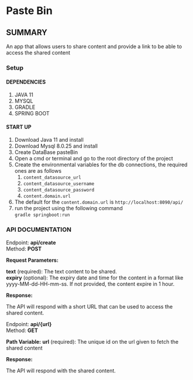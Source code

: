 # Paste Bin

## SUMMARY
An app that allows users to share content and provide a link to be able to access the shared content

### Setup
#### DEPENDENCIES
1. JAVA 11
2. MYSQL
3. GRADLE
4. SPRING BOOT

#### START UP
1. Download Java 11 and install 
2. Download Mysql 8.0.25 and install 
3. Create DataBase pasteBin
4. Open a cmd or terminal and go to the root directory of the project
5. Create the environmental variables for the db connections, the required ones are as follows 
   1. ``content_datasource_url``
   2. ``content_datasource_username``
   3. ``content_datasource_password``
   4.  ``content.domain.url``
6. The default for the ``content.domain.url`` is ``http://localhost:8090/api/``
7. run the project using the following command <br>
   ``gradle springboot:run``

### API DOCUMENTATION
Endpoint: **api/create** <br>
Method: **POST**

**Request Parameters:**

**text** (required): The text content to be shared. <br>
**expiry** (optional): The expiry date and time for the content in a format like yyyy-MM-dd-HH-mm-ss. If not provided, the content expire in 1 hour. <br>

**Response:**

The API will respond with a short URL that can be used to access the shared content.

Endpoint: **api/{url}** <br>
Method: **GET**

**Path Variable:**
**url** (required): The unique id on the url given to fetch the shared content


**Response:**

The API will respond with the shared content.